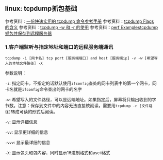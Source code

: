 ## linux: tcpdump抓包基础

参考资料：[一份快速实用的 tcpdump 命令参考手册](https://zhuanlan.zhihu.com/p/98197914)
参考资料：[tcpdump Flags的含义](https://blog.csdn.net/weixin_34401479/article/details/93080413)
参考资料：[tcpdump -w 和 -r 的使用](https://blog.csdn.net/weixin_33963189/article/details/86366114)
参考资料：[perf Examplestcpdump抓包并保存到远程服务器](https://blog.csdn.net/liweigao01/article/details/95316760)

### 1.客户端监听与指定地址和端口的远程服务端通讯

```shell
tcpdump -i [网卡名] tcp port [服务端端口] and host [服务端ip] -v -w [希望写入的本地文件路径] -X
```

参数说明：

`-i`: 指定网卡，不指定的话默认使用`ifconfig`查处的网卡列表中的第一个网卡，网卡名就是`ifconfig`命令查出的网卡的名字

`-w`: 希望写入的文件路径，可以是远端地址。如果指定后，屏幕将只输出收到的字节数。注意：保存到文件中的内容无法直接欸阅读，需要用`tcpdump -r [文件路径]`转成可读的形式后阅读。

`-v`: 显示详细信息

`-vv`: 显示更详细的信息

`-vvv`: 显示最详细的信息

`-X`: 显示包头和包内容，同时显示16进制格式和ascii格式



